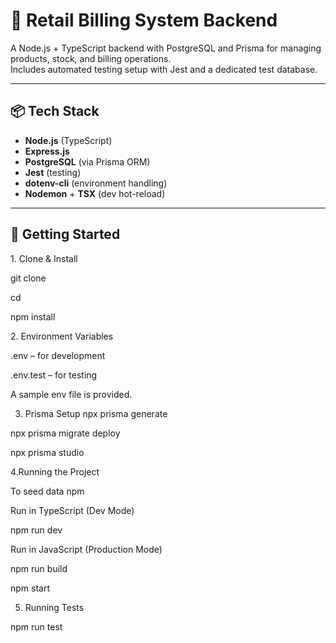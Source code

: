 # 🛒 Retail Billing System Backend

A Node.js + TypeScript backend with PostgreSQL and Prisma for managing products, stock, and billing operations.  
Includes automated testing setup with Jest and a dedicated test database.

---

## 📦 Tech Stack
- **Node.js** (TypeScript)
- **Express.js**
- **PostgreSQL** (via Prisma ORM)
- **Jest** (testing)
- **dotenv-cli** (environment handling)
- **Nodemon** + **TSX** (dev hot-reload)

---

## 🚀 Getting Started

1️. Clone & Install

git clone <repo-url>

cd <project-folder>

npm install

2️. Environment Variables

.env – for development

.env.test – for testing

A sample env file is provided.

3. Prisma Setup
npx prisma generate

npx prisma migrate deploy

npx prisma studio
   

4.Running the Project

To seed data
npm 

Run in TypeScript (Dev Mode)

npm run dev 

Run in JavaScript (Production Mode)

npm run build

npm start


5. Running Tests

npm run test
